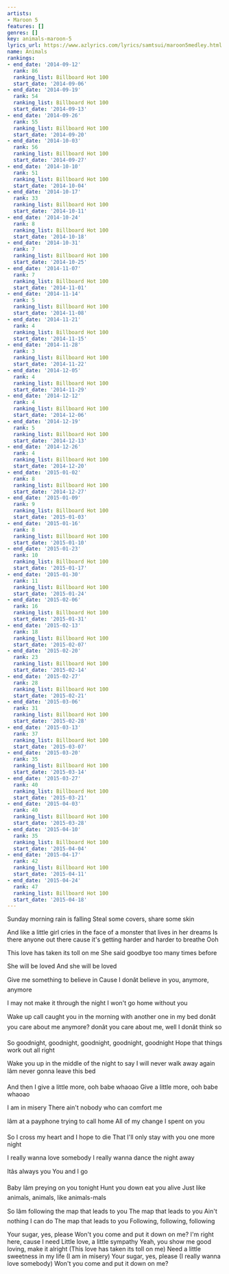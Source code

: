 ```yaml
---
artists:
- Maroon 5
features: []
genres: []
key: animals-maroon-5
lyrics_url: https://www.azlyrics.com/lyrics/samtsui/maroon5medley.html
name: Animals
rankings:
- end_date: '2014-09-12'
  rank: 86
  ranking_list: Billboard Hot 100
  start_date: '2014-09-06'
- end_date: '2014-09-19'
  rank: 54
  ranking_list: Billboard Hot 100
  start_date: '2014-09-13'
- end_date: '2014-09-26'
  rank: 55
  ranking_list: Billboard Hot 100
  start_date: '2014-09-20'
- end_date: '2014-10-03'
  rank: 56
  ranking_list: Billboard Hot 100
  start_date: '2014-09-27'
- end_date: '2014-10-10'
  rank: 51
  ranking_list: Billboard Hot 100
  start_date: '2014-10-04'
- end_date: '2014-10-17'
  rank: 33
  ranking_list: Billboard Hot 100
  start_date: '2014-10-11'
- end_date: '2014-10-24'
  rank: 8
  ranking_list: Billboard Hot 100
  start_date: '2014-10-18'
- end_date: '2014-10-31'
  rank: 7
  ranking_list: Billboard Hot 100
  start_date: '2014-10-25'
- end_date: '2014-11-07'
  rank: 7
  ranking_list: Billboard Hot 100
  start_date: '2014-11-01'
- end_date: '2014-11-14'
  rank: 5
  ranking_list: Billboard Hot 100
  start_date: '2014-11-08'
- end_date: '2014-11-21'
  rank: 4
  ranking_list: Billboard Hot 100
  start_date: '2014-11-15'
- end_date: '2014-11-28'
  rank: 3
  ranking_list: Billboard Hot 100
  start_date: '2014-11-22'
- end_date: '2014-12-05'
  rank: 4
  ranking_list: Billboard Hot 100
  start_date: '2014-11-29'
- end_date: '2014-12-12'
  rank: 4
  ranking_list: Billboard Hot 100
  start_date: '2014-12-06'
- end_date: '2014-12-19'
  rank: 5
  ranking_list: Billboard Hot 100
  start_date: '2014-12-13'
- end_date: '2014-12-26'
  rank: 4
  ranking_list: Billboard Hot 100
  start_date: '2014-12-20'
- end_date: '2015-01-02'
  rank: 8
  ranking_list: Billboard Hot 100
  start_date: '2014-12-27'
- end_date: '2015-01-09'
  rank: 9
  ranking_list: Billboard Hot 100
  start_date: '2015-01-03'
- end_date: '2015-01-16'
  rank: 8
  ranking_list: Billboard Hot 100
  start_date: '2015-01-10'
- end_date: '2015-01-23'
  rank: 10
  ranking_list: Billboard Hot 100
  start_date: '2015-01-17'
- end_date: '2015-01-30'
  rank: 11
  ranking_list: Billboard Hot 100
  start_date: '2015-01-24'
- end_date: '2015-02-06'
  rank: 16
  ranking_list: Billboard Hot 100
  start_date: '2015-01-31'
- end_date: '2015-02-13'
  rank: 18
  ranking_list: Billboard Hot 100
  start_date: '2015-02-07'
- end_date: '2015-02-20'
  rank: 23
  ranking_list: Billboard Hot 100
  start_date: '2015-02-14'
- end_date: '2015-02-27'
  rank: 28
  ranking_list: Billboard Hot 100
  start_date: '2015-02-21'
- end_date: '2015-03-06'
  rank: 31
  ranking_list: Billboard Hot 100
  start_date: '2015-02-28'
- end_date: '2015-03-13'
  rank: 37
  ranking_list: Billboard Hot 100
  start_date: '2015-03-07'
- end_date: '2015-03-20'
  rank: 35
  ranking_list: Billboard Hot 100
  start_date: '2015-03-14'
- end_date: '2015-03-27'
  rank: 40
  ranking_list: Billboard Hot 100
  start_date: '2015-03-21'
- end_date: '2015-04-03'
  rank: 40
  ranking_list: Billboard Hot 100
  start_date: '2015-03-28'
- end_date: '2015-04-10'
  rank: 35
  ranking_list: Billboard Hot 100
  start_date: '2015-04-04'
- end_date: '2015-04-17'
  rank: 42
  ranking_list: Billboard Hot 100
  start_date: '2015-04-11'
- end_date: '2015-04-24'
  rank: 47
  ranking_list: Billboard Hot 100
  start_date: '2015-04-18'
---
```


Sunday morning rain is falling
Steal some covers, share some skin

And like a little girl cries in the face of a monster that lives in her dreams
Is there anyone out there cause it's getting harder and harder to breathe
Ooh 

This love has taken its toll on me
She said goodbye too many times before

She will be loved
And she will be loved

Give me something to believe in 
Cause I donât believe in you, anymore, anymore

I may not make it through the night
I won't go home without you

Wake up call 
caught you in the morning with another one in my bed
donât you care about me anymore?
donât you care about me, well I donât think so

So goodnight, goodnight, goodnight, goodnight, goodnight
Hope that things work out all right

Wake you up in the middle of the night to say 
I will never walk away again
Iâm never gonna leave this bed

And then I give a little more, ooh babe whaoao
Give a little more, ooh babe whaoao

I am in misery
There ain't nobody who can comfort me

Iâm at a payphone trying to call home
All of my change I spent on you

So I cross my heart and I hope to die
That I'll only stay with you one more night

I really wanna love somebody
I really wanna dance the night away

Itâs always you
You and I go

Baby Iâm preying on you tonight 
Hunt you down eat you alive
Just like animals, animals, like animals-mals

So Iâm following the map that leads to you
The map that leads to you
Ain't nothing I can do
The map that leads to you
Following, following, following 

Your sugar, yes, please
Won't you come and put it down on me?
I'm right here, cause I need
Little love, a little sympathy
Yeah, you show me good loving, make it alright
(This love has taken its toll on me)
Need a little sweetness in my life
(I am in misery)
Your sugar, yes, please 
(I really wanna love somebody)
Won't you come and put it down on me?




